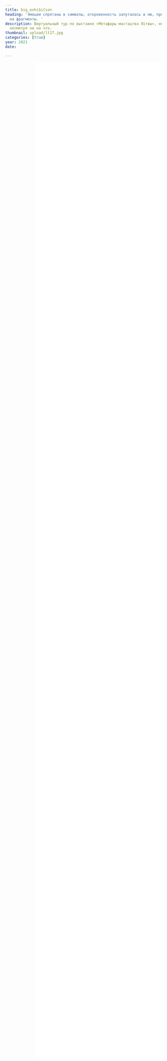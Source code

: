 ```yaml
---
title: big_exhibition
heading: 'Эмоции спрятаны в символы, откровенность запуталась в ню, протест распался
  на фрагменты. '
description: Виртуальный тур по выставке «Метафары мастацтва Літвы», она о свободе,
  несмотря ни на что.
thumbnail: upload/lt27.jpg
categories: [true]
year: 2021
date: 

---
```

<div>
<iframe src="/lt_exhibition/index.html" frameborder="0" scrolling="no" style="height: 80vh; width: 80%; margin: 0 10vw" allowfullscreen="true" webkitallowfullscreen="true" mozallowfullscreen="true"></iframe>
</div>
